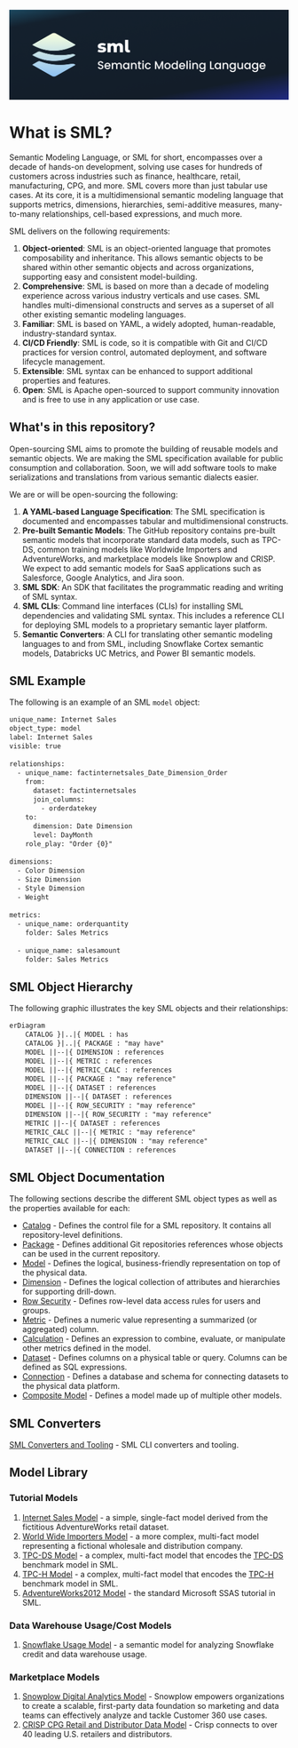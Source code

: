 ![logo](images/sml-logo-large.png)

# What is SML?
Semantic Modeling Language, or SML for short, encompasses over a decade of hands-on development, solving use cases for hundreds of customers across industries such as finance, healthcare, retail, manufacturing, CPG, and more. SML covers more than just tabular use cases. At its core, it is a multidimensional semantic modeling language that supports metrics, dimensions, hierarchies,  semi-additive measures, many-to-many relationships, cell-based expressions, and much more. 

SML delivers on the following requirements:

1. **Object-oriented**: SML is an object-oriented language that promotes composability and inheritance. This allows semantic objects to be shared within other semantic objects and across organizations, supporting easy and consistent model-building.
2. **Comprehensive**: SML is based on more than a decade of modeling experience across various industry verticals and use cases. SML handles multi-dimensional constructs and serves as a superset of all other existing semantic modeling languages.
3. **Familiar**: SML is based on YAML, a widely adopted, human-readable, industry-standard syntax.
4. **CI/CD Friendly**: SML is code, so it is compatible with Git and CI/CD practices for version control, automated deployment, and software lifecycle management. 
5. **Extensible**: SML syntax can be enhanced to support additional properties and features.
6. **Open**: SML is Apache open-sourced to support community innovation and is free to use in any application or use case.

## What's in this repository?

Open-sourcing SML aims to promote the building of reusable models and semantic objects. We are making the SML specification available for public consumption and collaboration. Soon, we will add software tools to make serializations and translations from various semantic dialects easier.

We are or will be open-sourcing the following:

1. **A YAML-based Language Specification**: The SML specification is documented and encompasses tabular and multidimensional constructs.
2. **Pre-built Semantic Models**: The GitHub repository contains pre-built semantic models that incorporate standard data models, such as TPC-DS, common training models like Worldwide Importers and AdventureWorks, and marketplace models like Snowplow and CRISP. We expect to add semantic models for SaaS applications such as Salesforce, Google Analytics, and Jira soon.
3. **SML SDK**: An SDK that facilitates the programmatic reading and writing of SML syntax.
4. **SML CLIs**: Command line interfaces (CLIs) for installing SML dependencies and validating SML syntax. This includes a reference CLI for deploying SML models to a proprietary semantic layer platform.
5. **Semantic Converters**: A CLI for translating other semantic modeling languages to and from SML, including Snowflake Cortex semantic models, Databricks UC Metrics, and Power BI semantic models.

## SML Example
The following is an example of an SML `model` object:

```
unique_name: Internet Sales
object_type: model
label: Internet Sales
visible: true

relationships:
  - unique_name: factinternetsales_Date_Dimension_Order
    from:
      dataset: factinternetsales
      join_columns:
        - orderdatekey
    to:
      dimension: Date Dimension
      level: DayMonth
    role_play: "Order {0}"

dimensions:
  - Color Dimension
  - Size Dimension
  - Style Dimension
  - Weight

metrics:
  - unique_name: orderquantity
    folder: Sales Metrics

  - unique_name: salesamount
    folder: Sales Metrics
```

## SML Object Hierarchy
The following graphic illustrates the key SML objects and their relationships:

```mermaid
erDiagram
    CATALOG }|..|{ MODEL : has
    CATALOG }|..|{ PACKAGE : "may have"
    MODEL ||--|{ DIMENSION : references
    MODEL ||--|{ METRIC : references
    MODEL ||--|{ METRIC_CALC : references
    MODEL ||--|{ PACKAGE : "may reference"
    MODEL ||--|{ DATASET : references
    DIMENSION ||--|{ DATASET : references
    MODEL ||--|{ ROW_SECURITY : "may reference"
    DIMENSION ||--|{ ROW_SECURITY : "may reference"
    METRIC ||--|{ DATASET : references
    METRIC_CALC ||--|{ METRIC : "may reference"
    METRIC_CALC ||--|{ DIMENSION : "may reference"
    DATASET ||--|{ CONNECTION : references
```

## SML Object Documentation

The following sections describe the different SML object types as well
as the properties available for each:

- [Catalog](sml-reference/catalog.md) - Defines the control file for a SML repository. It contains all repository-level definitions.
- [Package](sml-reference/package.md) - Defines additional Git repositories references whose objects can be used in the current repository. 
- [Model](sml-reference/model.md) - Defines the logical, business-friendly representation on top of the physical data.
- [Dimension](sml-reference/dimension.md) - Defines the logical collection of attributes and hierarchies for supporting drill-down.
- [Row Security](sml-reference/row-security.md) - Defines row-level data access rules for users and groups.
- [Metric](sml-reference/metric.md) - Defines a numeric value representing a summarized (or aggregated) column.
- [Calculation](sml-reference/calculation.md) - Defines an expression to combine, evaluate, or manipulate other metrics defined in the model.
- [Dataset](sml-reference/dataset.md) - Defines columns on a physical table or query. Columns can be defined as SQL expressions.
- [Connection](sml-reference/connection.md) - Defines a database and schema for connecting datasets to the physical data platform.
- [Composite Model](sml-reference/composite-model.md) - Defines a model made up of multiple other models.

## SML Converters

[SML Converters and Tooling](sml-converters) - SML CLI converters and tooling.

## Model Library

### Tutorial Models
1. [Internet Sales Model](https://github.com/semanticdatalayer/sml-models-tutorials-internet-sales) - a simple, single-fact model derived from the fictitious AdventureWorks retail dataset.
2. [World Wide Importers Model](https://github.com/semanticdatalayer/sml-models-tutorials-ww-importers) - a more complex, multi-fact model representing a fictional wholesale and distribution company.
3. [TPC-DS Model](https://github.com/semanticdatalayer/sml-models-tutorials-tpcds) - a complex, multi-fact model that encodes the [TPC-DS](https://www.tpc.org/tpcds/) benchmark model in SML.
4. [TPC-H Model](https://github.com/semanticdatalayer/sml-models-tutorials-tpch) - a complex, multi-fact model that encodes the [TPC-H](https://www.tpc.org/tpch/) benchmark model in SML.
5. [AdventureWorks2012 Model](https://github.com/semanticdatalayer/sml-models-tutorials-adventureworks2012) -  the standard Microsoft SSAS tutorial in SML.

### Data Warehouse Usage/Cost Models
1. [Snowflake Usage Model](https://github.com/semanticdatalayer/sml-models-usage-snowflake) - a semantic model for analyzing Snowflake credit and data warehouse usage.

### Marketplace Models
1. [Snowplow Digital Analytics Model](https://github.com/semanticdatalayer/sml-models-snowplow) - Snowplow empowers organizations to create a scalable, first-party data foundation so marketing and data teams can effectively analyze and tackle Customer 360 use cases.
2. [CRISP CPG Retail and Distributor Data Model](https://github.com/semanticdatalayer/sml-models-crisp-cpg-retail) - Crisp connects to over 40 leading U.S. retailers and distributors.
